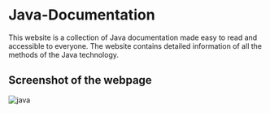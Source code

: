 # Java-Documentation
This website is a collection of Java documentation made easy to read and accessible to everyone. The website contains detailed information of all the methods of the Java technology.

## Screenshot of the webpage
![java](https://user-images.githubusercontent.com/72181894/130590263-ad256719-ac91-4645-8069-75687bfbab7a.JPG)

